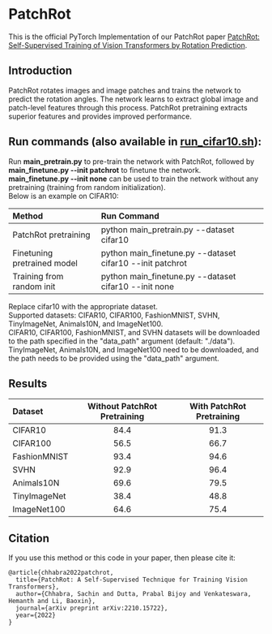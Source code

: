 # PatchRot
This is the official PyTorch Implementation of our PatchRot paper [PatchRot: Self-Supervised Training of Vision Transformers by Rotation Prediction](https://arxiv.org/abs/2210.15722). <br>

## Introduction
PatchRot rotates images and image patches and trains the network to predict the rotation angles. 
The network learns to extract global image and patch-level features through this process. 
PatchRot pretraining extracts superior features and provides improved performance. <br>

## Run commands (also available in <a href="run_cifar10.sh">run_cifar10.sh</a>):
Run <strong>main_pretrain.py</strong> to pre-train the network with PatchRot, followed by <strong>main_finetune.py --init patchrot</strong> to finetune the network.<br>
<strong>main_finetune.py --init none</strong> can be used to train the network without any pretraining (training from random initialization).<br>
Below is an example on CIFAR10:

| Method | Run Command |
| :---         | :---         |
| PatchRot pretraining | python main_pretrain.py --dataset cifar10 |
| Finetuning pretrained model | python main_finetune.py --dataset cifar10 --init patchrot |
| Training from random init | python main_finetune.py --dataset cifar10 --init none |

Replace cifar10 with the appropriate dataset. <br>
Supported datasets: CIFAR10, CIFAR100, FashionMNIST, SVHN, TinyImageNet, Animals10N, and ImageNet100. <br>
CIFAR10, CIFAR100, FashionMNIST, and SVHN datasets will be downloaded to the path specified in the "data_path" argument (default: "./data").<br>
TinyImageNet, Animals10N, and ImageNet100 need to be downloaded, and the path needs to be provided using the "data_path" argument. 

## Results
| Dataset | Without PatchRot Pretraining | With PatchRot Pretraining |
| :---         |     :---:      |     :---:      |
| CIFAR10 | 84.4 | 91.3 |
| CIFAR100 | 56.5 | 66.7 |
| FashionMNIST | 93.4 | 94.6|
| SVHN | 92.9 | 96.4 |
| Animals10N | 69.6 | 79.5 |
| TinyImageNet | 38.4 | 48.8 |
| ImageNet100 | 64.6 | 75.4 |

## Citation
If you use this method or this code in your paper, then please cite it:

```
@article{chhabra2022patchrot,
  title={PatchRot: A Self-Supervised Technique for Training Vision Transformers},
  author={Chhabra, Sachin and Dutta, Prabal Bijoy and Venkateswara, Hemanth and Li, Baoxin},
  journal={arXiv preprint arXiv:2210.15722},
  year={2022}
}
```
